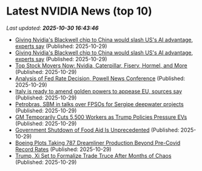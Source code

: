 # Latest NVIDIA News (top 10)
_Last updated: **2025-10-30 16:43:46**_

- [Giving Nvidia's Blackwell chip to China would slash US's AI advantage, experts say](https://finance.yahoo.com/news/giving-nvidias-blackwell-chip-china-164336175.html) (Published: 2025-10-29)
- [Giving Nvidia's Blackwell chip to China would slash US's AI advantage, experts say](https://economictimes.indiatimes.com/tech/technology/giving-nvidias-blackwell-chip-to-china-would-slash-uss-ai-advantage-experts-say/articleshow/124910656.cms) (Published: 2025-10-29)
- [Top Stock Movers Now: Nvidia, Caterpillar, Fiserv, Hormel, and More](https://biztoc.com/x/65495df9f452ce4b) (Published: 2025-10-29)
- [Analysis of Fed Rate Decision, Powell News Conference](https://biztoc.com/x/101f13362d267e6b) (Published: 2025-10-29)
- [Italy is ready to amend golden powers to appease EU, sources say](https://biztoc.com/x/7af2b004a75488ef) (Published: 2025-10-29)
- [Petrobras, SBM in talks over FPSOs for Sergipe deepwater projects](https://biztoc.com/x/173b0c4961635b40) (Published: 2025-10-29)
- [GM Temporarily Cuts 5,500 Workers as Trump Policies Pressure EVs](https://biztoc.com/x/f855b996d0da910a) (Published: 2025-10-29)
- [Government Shutdown of Food Aid Is Unprecedented](https://biztoc.com/x/4199bc9d5e64bd9a) (Published: 2025-10-29)
- [Boeing Plots Taking 787 Dreamliner Production Beyond Pre-Covid Record Rates](https://biztoc.com/x/a31b3b804fe50f92) (Published: 2025-10-29)
- [Trump, Xi Set to Formalize Trade Truce After Months of Chaos](https://biztoc.com/x/9f81006d7c2f77f9) (Published: 2025-10-29)
